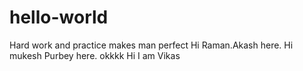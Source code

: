 # hello-world
Hard work and practice makes man perfect
Hi Raman.Akash here.
Hi mukesh Purbey here.
okkkk
Hi I am Vikas
